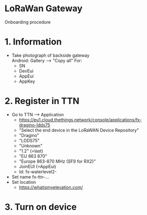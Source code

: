 
# LoRaWan Gateway

Onboarding procedure

# 1. Information

* Take photograph of backside gateway  
  Android: Gallery --> "Copy all"
  For:
	* SN
	* DevEui
	* AppEui
	* AppKey

# 2. Register in TTN

* Go to TTN --> Application
	* https://eu1.cloud.thethings.network/console/applications/fx-dragino-ldds75 
	* "Select the end device in the LoRaWAN Device Repository"
	* "Dragino"
	* "LDDS75"
	* "Unknown"
	* "1.2" (=last)
	* "EU 863 870"
	* "Europe 863-870 MHz (SF9 for RX2)"
	* JoinEUI (=AppEui)
	* Id: fx-waterlevel2-<number>
* Set name fx-ttn-...
* Set location
	* https://whatismyelevation.com/

# 3. Turn on device
